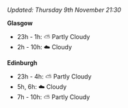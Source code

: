 *Updated: Thursday 9th November 21:30*

**Glasgow**

* 23h - 1h: :partly_sunny: Partly Cloudy
* 2h - 10h: :cloud: Cloudy

**Edinburgh**

* 23h - 4h: :partly_sunny: Partly Cloudy
* 5h, 6h: :cloud: Cloudy
* 7h - 10h: :partly_sunny: Partly Cloudy
